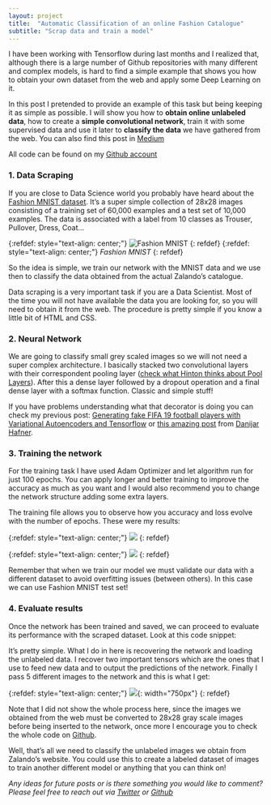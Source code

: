 ```yaml
---
layout: project
title:  "Automatic Classification of an online Fashion Catalogue"
subtitle: "Scrap data and train a model"
---
```



I have been working with Tensorflow during last months and I realized that, although there is a large number of Github repositories with many different and complex models, is hard to find a simple example that shows you how to obtain your own dataset from the web and apply some Deep Learning on it.

In this post I pretended to provide an example of this task but being keeping it as simple as possible. I will show you how to **obtain online unlabeled data**, how to create a **simple convolutional network**, train it with some supervised data and use it later to **classify the data** we have gathered from the web.
You can also find this post in [Medium](https://towardsdatascience.com/automatic-classification-of-an-online-fashion-catalogue-the-simple-way-2a4b13a2af0a)

All code can be found on my [Github account](https://github.com/mmeendez8/garment-classifier)

### 1. Data Scraping

If you are close to Data Science world you probably have heard about the [Fashion MNIST dataset](https://github.com/zalandoresearch/fashion-mnist). It’s a super simple collection of 28x28 images consisting of a training set of 60,000 examples and a test set of 10,000 examples. The data is associated with a label from 10 classes as Trouser, Pullover, Dress, Coat…

{:refdef: style="text-align: center;"}
![Fashion MNIST](https://cdn-images-1.medium.com/max/2000/1*_aBUDsjs9le9_8BaYfLRSQ.png)
{: refdef}
{:refdef: style="text-align: center;"}
*Fashion MNIST*
{: refdef}


So the idea is simple, we train our network with the MNIST data and we use then to classify the data obtained from the actual Zalando’s catalogue.

Data scraping is a very important task if you are a Data Scientist. Most of the time you will not have available the data you are looking for, so you will need to obtain it from the web. The procedure is pretty simple if you know a little bit of HTML and CSS.

### 2. Neural Network

We are going to classify small grey scaled images so we will not need a super complex architecture. I basically stacked two convolutional layers with their correspondent pooling layer ([check what Hinton thinks about Pool Layers](https://mirror2image.wordpress.com/2014/11/11/geoffrey-hinton-on-max-pooling-reddit-ama/)). After this a dense layer followed by a dropout operation and a final dense layer with a softmax function. Classic and simple stuff!

<script src="https://gist.github.com/mmeendez8/8b2589a1cf0d336fba2de804ee8a57a2.js"></script>

If you have problems understanding what that decorator is doing you can check my previous post: [Generating fake FIFA 19 football players with Variational Autoencoders and Tensorflow](https://towardsdatascience.com/generating-fake-fifa-19-football-players-with-variational-autoencoders-and-tensorflow-aff6c10016ae) or [this amazing post](https://danijar.com/structuring-your-tensorflow-models/) from [Danijar Hafner](https://danijar.com/).

### 3. Training the network

For the training task I have used Adam Optimizer and let algorithm run for just 100 epochs. You can apply longer and better training to improve the accuracy as much as you want and I would also recommend you to change the network structure adding some extra layers.

The training file allows you to observe how you accuracy and loss evolve with the number of epochs. These were my results:

{:refdef: style="text-align: center;"}
![](https://cdn-images-1.medium.com/max/2000/1*l14w5wEq_5qZyF22LP91jQ.png)
{: refdef}

{:refdef: style="text-align: center;"}
![](https://cdn-images-1.medium.com/max/2000/1*pLKuC-qg-wm0GpzG26P5Iw.png)
{: refdef}

Remember that when we train our model we must validate our data with a different dataset to avoid overfitting issues (between others). In this case we can use Fashion MNIST test set!

### 4. Evaluate results

Once the network has been trained and saved, we can proceed to evaluate its performance with the scraped dataset. Look at this code snippet:

<script src="https://gist.github.com/mmeendez8/60f0d75a0c6a7d3ae2b26a93bcef92ec.js"></script>

It’s pretty simple. What I do in here is recovering the network and loading the unlabeled data. I recover two important tensors which are the ones that I use to feed new data and to output the predictions of the network. Finally I pass 5 different images to the network and this is what I get:

{:refdef: style="text-align: center;"}
![](https://cdn-images-1.medium.com/max/3454/1*XvEIhBKhWFCGvNhRtCWkcw.png){: width="750px"}
{: refdef}

Note that I did not show the whole process here, since the images we obtained from the web must be converted to 28x28 gray scale images before being inserted to the network, once more I encourage you to check the whole code on [Github](https://github.com/mmeendez8/garment-classifier).

Well, that’s all we need to classify the unlabeled images we obtain from Zalando’s website. You could use this to create a labeled dataset of images to train another different model or anything that you can think on!

*Any ideas for future posts or is there something you would like to comment? Please feel free to reach out via [Twitter](https://twitter.com/mmeendez8) or [Github](https://github.com/mmeendez8)*